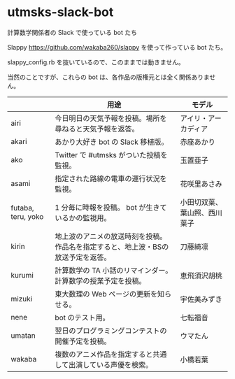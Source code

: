 # utmsks-slack-bot
計算数学関係者の Slack で使っている bot たち

Slappy https://github.com/wakaba260/slappy を使って作っている bot たち。

slappy_config.rb を抜いているので、このままでは動きません。

当然のことですが、これらの bot は、各作品の版権元とは全く関係ありません。

||用途|モデル|
|---|---|---|
|airi|今日明日の天気予報を投稿。場所を尋ねると天気予報を返答。|アイリ・アーカディア|
|akari|あかり大好き bot の Slack 移植版。|赤座あかり|
|ako|Twitter で #utmsks がついた投稿を監視。|玉置亜子|
|asami|指定された路線の電車の運行状況を監視。|花咲里あさみ|
|futaba, teru, yoko|1 分毎に時報を投稿。 bot が生きているかの監視用。|小田切双葉、葉山照、西川葉子|
|kirin|地上波のアニメの放送時刻を投稿。作品名を指定すると、地上波・BSの放送予定を返答。|刀藤綺凛|
|kurumi|計算数学の TA 小話のリマインダー。計算数学の授業予定を投稿。|恵飛須沢胡桃|
|mizuki|東大数理の Web ページの更新を知らせる。|宇佐美みずき|
|nene|bot のテスト用。|七転福音|
|umatan|翌日のプログラミングコンテストの開催予定を投稿。|ウマたん|
|wakaba|複数のアニメ作品を指定すると共通して出演している声優を検索。|小橋若葉|
